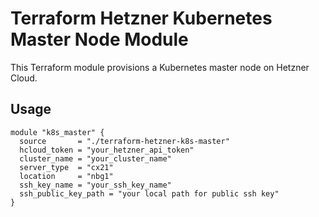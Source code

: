 # Terraform Hetzner Kubernetes Master Node Module

This Terraform module provisions a Kubernetes master node on Hetzner Cloud.

## Usage

```hcl
module "k8s_master" {
  source       = "./terraform-hetzner-k8s-master"
  hcloud_token = "your_hetzner_api_token"
  cluster_name = "your_cluster_name"
  server_type  = "cx21"
  location     = "nbg1"
  ssh_key_name = "your_ssh_key_name"
  ssh_public_key_path = "your local path for public ssh key"
}
